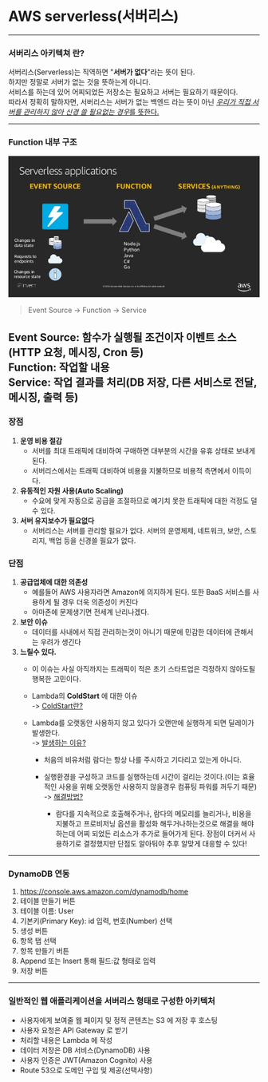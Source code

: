 # AWS serverless(서버리스)

---
### 서버리스 아키텍쳐 란?
서버리스(Serverless)는 직역하면 "__서버가 없다__"라는 뜻이 된다.<br/>
하지만 정말로 서버가 없는 것을 뜻하는게 아니다.<br/> 서비스를 하는데 있어 어찌되었든 저장소는 필요하고 서버는 필요하기 때문이다.<br/>
따라서 정확히 말하자면, 서버리스는 서버가 없는 백엔드 라는 뜻이 아닌 <ins>*우리가 직접 서버를 관리하지 않아 신경 쓸 필요없는 경우*<ins>를 뜻한다.

---
### Function 내부 구조
![img.png](img.png)
> Event Source -> Function -> Service

Event Source: 함수가 실행될 조건이자 이벤트 소스 (HTTP 요청, 메시징, Cron 등)<br/>
Function: 작업할 내용<br/>
Service: 작업 결과를 처리(DB 저장, 다른 서비스로 전달, 메시징, 출력 등)
---
### 장점
1. __운영 비용 절감__<br/>
   * 서버를 최대 트래픽에 대비하여 구매하면 대부분의 시간을 유휴 상태로 보내게 된다.<br/>
   * 서버리스에서는 트래픽 대비하여 비용을 지불하므로 비용적 측면에서 이득이다.
2. __유동적인 자원 사용(Auto Scaling)__<br/>
    * 수요에 맞게 자동으로 공급을 조절하므로 예기치 못한 트래픽에 대한 걱정도 덜 수 있다.
3. __서버 유지보수가 필요없다__<br/>
    * 서버리스는 서버를 관리할 필요가 없다. 서버의 운영체제, 네트워크, 보안, 스토리지, 백업 등을 신경쓸 필요가 없다.
### 단점
1. __공급업체에 대한 의존성__<br/>
    * 예를들어 AWS 사용자라면 Amazon에 의지하게 된다. 또한 BaaS 서비스를 사용하게 될 경우 더욱 의존성이 커진다<br/>
    * 아마존에 문제생기면 전세계 난리나겠다.
2. __보안 이슈__<br/>
    * 데이터를 사내에서 직접 관리하는것이 아니기 때문에 민감한 데이터에 관해서는 우려가 생긴다<br/>
3. __느릴수 있다.__<br/>
    * 이 이슈는 사실 아직까지는 트래픽이 적은 초기 스타트업은 걱정하지 않아도될 행복한 고민이다.<br/>
    * Lambda의 __ColdStart__ 에 대한 이슈<br/>
    -> <ins>ColdStart란?<ins><br/>
    * Lambda를 오랫동안 사용하지 않고 있다가 오랜만에 실행하게 되면 딜레이가 발생한다.<br/>
    -> <ins>발생하는 이유?<ins><br/>

      * 처음의 비유처럼 람다는 항상 나를 주시하고 기다리고 있는게 아니다.<br/>
      * 실행환경을 구성하고 코드를 실행하는데 시간이 걸리는 것이다.(이는 효율적인 사용을 위해 오랫동안 사용하지 않을경우 컴퓨팅 파워를 꺼두기 때문)<br/>
      -> <ins>해결방법?<ins><br/>
    
        * 람다를 지속적으로 호출해주거나, 람다의 메모리를 늘리거나, 비용을 지불하고 프로비저닝 옵션을 활성화 해두거나하는것으로 해결을 해야하는데 어찌 되었든 리소스가 추가로 들어가게 된다.
        장점이 더커서 사용하기로 결정했지만 단점도 알아둬야 추후 알맞게 대응할 수 있다!

---

### DynamoDB 연동<br/>
1. https://console.aws.amazon.com/dynamodb/home
2. 테이블 만들기 버튼<br/>
3. 테이블 이름: User<br/>
4. 기본키(Primary Key): id 입력, 번호(Number) 선택<br/>
5. 생성 버튼<br/>
6. 항목 탭 선택<br/>
7. 항목 만들기 버튼<br/>
8. Append 또는 Insert 통해 필드:값 형태로 입력<br/>
9. 저장 버튼<br/>
---

### 일반적인 웹 애플리케이션을 서버리스 형태로 구성한 아키텍처
* 사용자에게 보여줄 웹 페이지 및 정적 콘텐츠는 S3 에 저장 후 호스팅
* 사용자 요청은 API Gateway 로 받기
* 처리할 내용은 Lambda 에 작성
* 데이터 저장은 DB 서비스(DynamoDB) 사용
* 사용자 인증은 JWT(Amazon Cognito) 사용
* Route 53으로 도메인 구입 및 제공(선택사항)
